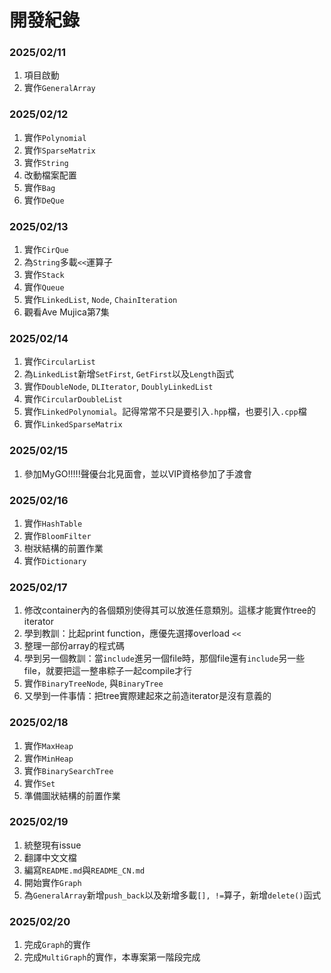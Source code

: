 # 開發紀錄

### 2025/02/11
1. 項目啟動
2. 實作`GeneralArray`

### 2025/02/12
1. 實作`Polynomial`
2. 實作`SparseMatrix`
3. 實作`String`
4. 改動檔案配置
5. 實作`Bag`
6. 實作`DeQue`

### 2025/02/13
1. 實作`CirQue`
2. 為`String`多載`<<`運算子
3. 實作`Stack`
4. 實作`Queue`
5. 實作`LinkedList`, `Node`, `ChainIteration`
6. 觀看Ave Mujica第7集

### 2025/02/14
1. 實作`CircularList`
2. 為`LinkedList`新增`SetFirst`, `GetFirst`以及`Length`函式
3. 實作`DoubleNode`, `DLIterator`, `DoublyLinkedList`
4. 實作`CircularDoubleList`
5. 實作`LinkedPolynomial`。記得常常不只是要引入`.hpp`檔，也要引入`.cpp`檔
6. 實作`LinkedSparseMatrix`

### 2025/02/15
1. 參加MyGO!!!!!聲優台北見面會，並以VIP資格參加了手渡會

### 2025/02/16
1. 實作`HashTable`
2. 實作`BloomFilter`
3. 樹狀結構的前置作業
4. 實作`Dictionary`

### 2025/02/17
1. 修改container內的各個類別使得其可以放進任意類別。這樣才能實作tree的iterator
2. 學到教訓：比起print function，應優先選擇overload `<<`
3. 整理一部份array的程式碼
4. 學到另一個教訓：當`include`進另一個file時，那個file還有`include`另一些file，就要把這一整串粽子一起compile才行
5. 實作`BinaryTreeNode`, 與`BinaryTree`
6. 又學到一件事情：把tree實際建起來之前造iterator是沒有意義的
   
### 2025/02/18
1. 實作`MaxHeap`
2. 實作`MinHeap`
3. 實作`BinarySearchTree`
4. 實作`Set`
5. 準備圖狀結構的前置作業

### 2025/02/19
1. 統整現有issue
2. 翻譯中文文檔
3. 編寫`README.md`與`README_CN.md`
4. 開始實作`Graph`
5. 為`GeneralArray`新增`push_back`以及新增多載`[], !=`算子，新增`delete()`函式

### 2025/02/20
1. 完成`Graph`的實作
2. 完成`MultiGraph`的實作，本專案第一階段完成